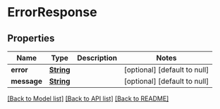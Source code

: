 # ErrorResponse
## Properties

Name | Type | Description | Notes
------------ | ------------- | ------------- | -------------
**error** | [**String**](string.md) |  | [optional] [default to null]
**message** | [**String**](string.md) |  | [optional] [default to null]

[[Back to Model list]](../README.md#documentation-for-models) [[Back to API list]](../README.md#documentation-for-api-endpoints) [[Back to README]](../README.md)

